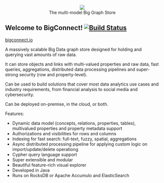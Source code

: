 <p align="center">
  <img src="https://github.com/bigconnect/bigconnect/raw/master/docs/logo.png"/>
  <br>
  The multi-model Big Graph Store<br>
</p>

Welcome to BigConnect! [![Build Status](https://travis-ci.com/bigconnect/bigconnect.svg?branch=master)](https://travis-ci.com/bigconnect/bigconnect)
----------------------
[bigconnect.io](https://bigconnect.io)

A massively scalable Big Data graph store designed for holding and querying vast amounts of raw data. 

It can store objects and links with multi-valued properties and raw data, fast queries, aggregations, distributed data processing pipelines and super-strong security (row and property-level).

Can be used to build solutions that cover most data analytics use cases and industry requirements, from financial analysis to social media and cybersecurity. 

Can be deployed on-premise, in the cloud, or both.

Features:

* Dynamic data model (concepts, relations, properties, tables), multivalued properties and property metadata support
* Authorizations and visibilities for rows and columns
* Indexing for fast search: full-text, fuzzy, spatial, aggregations
* Async distributed processing pipeline for applying custom logic on import/update/delete operationg
* Cypher query language support
* Super extensible and modular
* Beautiful feature-rich visual explorer
* Developed in Java
* Runs on RocksDB or Apache Accumulo and ElasticSearch

